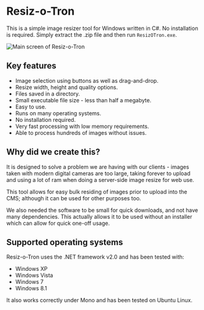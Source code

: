# Resiz-o-Tron
This is a simple image resizer tool for Windows written in C#. No installation is required. Simply extract the .zip file and then run `ResizOTron.exe`.

![Main screen of Resiz-o-Tron](https://raw.githubusercontent.com/wiki/Karmabunny/resiz-o-tron/images/main_screen.png)


## Key features

- Image selection using buttons as well as drag-and-drop.
- Resize width, height and quality options.
- Files saved in a directory.
- Small executable file size - less than half a megabyte.
- Easy to use.
- Runs on many operating systems.
- No installation required.
- Very fast processing with low memory requirements.
- Able to process hundreds of images without issues.


## Why did we create this?

It is designed to solve a problem we are having with our clients - images taken with modern
digital cameras are too large, taking forever to upload and using a lot of ram when doing a server-side
image resize for web use.

This tool allows for easy bulk residing of images prior to upload into the CMS; although it can be used for other
purposes too.

We also needed the software to be small for quick downloads, and not have many dependencies. This actually allows it to be used without an installer which can allow for quick one-off usage.


## Supported operating systems

Resiz-o-Tron uses the .NET framework v2.0 and has been tested with:
- Windows XP
- Windows Vista
- Windows 7
- Windows 8.1

It also works correctly under Mono and has been tested on Ubuntu Linux.
